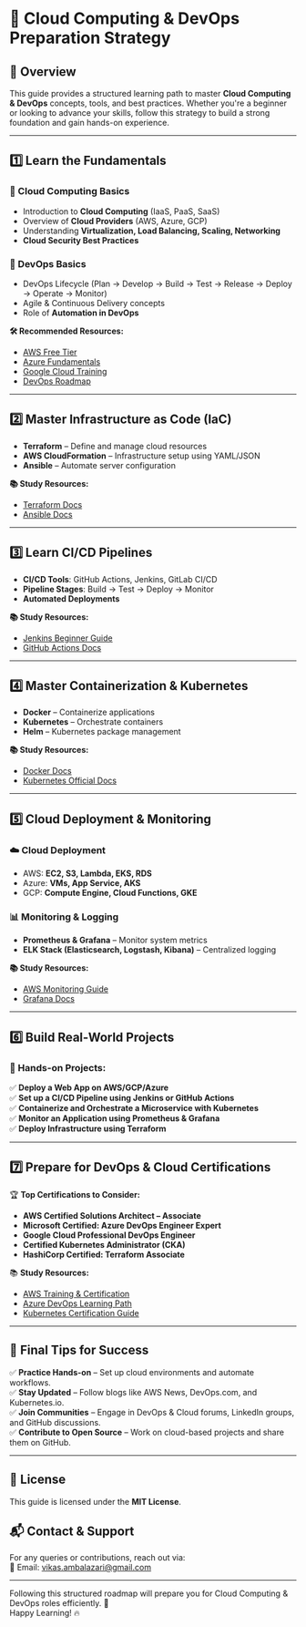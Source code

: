 # **🚀 Cloud Computing & DevOps Preparation Strategy**  

## **📌 Overview**  
This guide provides a structured learning path to master **Cloud Computing & DevOps** concepts, tools, and best practices. Whether you're a beginner or looking to advance your skills, follow this strategy to build a strong foundation and gain hands-on experience.  

---

## **1️⃣ Learn the Fundamentals**  

### **📌 Cloud Computing Basics**  
- Introduction to **Cloud Computing** (IaaS, PaaS, SaaS)  
- Overview of **Cloud Providers** (AWS, Azure, GCP)  
- Understanding **Virtualization, Load Balancing, Scaling, Networking**  
- **Cloud Security Best Practices**  

### **📌 DevOps Basics**  
- DevOps Lifecycle (Plan → Develop → Build → Test → Release → Deploy → Operate → Monitor)  
- Agile & Continuous Delivery concepts  
- Role of **Automation in DevOps**  

**🛠️ Recommended Resources:**  
- [AWS Free Tier](https://aws.amazon.com/free/)  
- [Azure Fundamentals](https://learn.microsoft.com/en-us/training/azure/)  
- [Google Cloud Training](https://cloud.google.com/training/)  
- [DevOps Roadmap](https://roadmap.sh/devops)  

---

## **2️⃣ Master Infrastructure as Code (IaC)**  
- **Terraform** – Define and manage cloud resources  
- **AWS CloudFormation** – Infrastructure setup using YAML/JSON  
- **Ansible** – Automate server configuration  

**📚 Study Resources:**  
- [Terraform Docs](https://developer.hashicorp.com/terraform/docs)  
- [Ansible Docs](https://docs.ansible.com/)  

---

## **3️⃣ Learn CI/CD Pipelines**  
- **CI/CD Tools**: GitHub Actions, Jenkins, GitLab CI/CD  
- **Pipeline Stages**: Build → Test → Deploy → Monitor  
- **Automated Deployments**  

**📚 Study Resources:**  
- [Jenkins Beginner Guide](https://www.jenkins.io/doc/book/)  
- [GitHub Actions Docs](https://docs.github.com/en/actions)  

---

## **4️⃣ Master Containerization & Kubernetes**  
- **Docker** – Containerize applications  
- **Kubernetes** – Orchestrate containers  
- **Helm** – Kubernetes package management  

**📚 Study Resources:**  
- [Docker Docs](https://docs.docker.com/get-started/)  
- [Kubernetes Official Docs](https://kubernetes.io/docs/home/)  

---

## **5️⃣ Cloud Deployment & Monitoring**  

### **☁️ Cloud Deployment**  
- AWS: **EC2, S3, Lambda, EKS, RDS**  
- Azure: **VMs, App Service, AKS**  
- GCP: **Compute Engine, Cloud Functions, GKE**  

### **📊 Monitoring & Logging**  
- **Prometheus & Grafana** – Monitor system metrics  
- **ELK Stack (Elasticsearch, Logstash, Kibana)** – Centralized logging  

**📚 Study Resources:**  
- [AWS Monitoring Guide](https://aws.amazon.com/devops/monitoring/)  
- [Grafana Docs](https://grafana.com/docs/)  

---

## **6️⃣ Build Real-World Projects**  

### **🚀 Hands-on Projects:**  
✅ **Deploy a Web App on AWS/GCP/Azure**  
✅ **Set up a CI/CD Pipeline using Jenkins or GitHub Actions**  
✅ **Containerize and Orchestrate a Microservice with Kubernetes**  
✅ **Monitor an Application using Prometheus & Grafana**  
✅ **Deploy Infrastructure using Terraform**  

---

## **7️⃣ Prepare for DevOps & Cloud Certifications**  

🏆 **Top Certifications to Consider:**  
- **AWS Certified Solutions Architect – Associate**  
- **Microsoft Certified: Azure DevOps Engineer Expert**  
- **Google Cloud Professional DevOps Engineer**  
- **Certified Kubernetes Administrator (CKA)**  
- **HashiCorp Certified: Terraform Associate**  

📚 **Study Resources:**  
- [AWS Training & Certification](https://aws.amazon.com/training/)  
- [Azure DevOps Learning Path](https://learn.microsoft.com/en-us/certifications/devops-engineer/)  
- [Kubernetes Certification Guide](https://training.linuxfoundation.org/certification/certified-kubernetes-administrator-cka/)  

---

## **📌 Final Tips for Success**  
✅ **Practice Hands-on** – Set up cloud environments and automate workflows.  
✅ **Stay Updated** – Follow blogs like AWS News, DevOps.com, and Kubernetes.io.  
✅ **Join Communities** – Engage in DevOps & Cloud forums, LinkedIn groups, and GitHub discussions.  
✅ **Contribute to Open Source** – Work on cloud-based projects and share them on GitHub.  

---

## **📄 License**  
This guide is licensed under the **MIT License**.  

## **📬 Contact & Support**  
For any queries or contributions, reach out via:  
📧 Email: vikas.ambalazari@gmail.com

---

Following this structured roadmap will prepare you for Cloud Computing & DevOps roles efficiently. 🚀  
Happy Learning! 🔥  